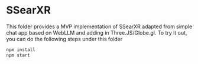 # SSearXR

This folder provides a MVP implementation of SSearXR adapted from simple
chat app based on WebLLM and adding in Three.JS/Globe.gl. To try it out, you can do the following steps
under this folder

```bash
npm install
npm start
```
